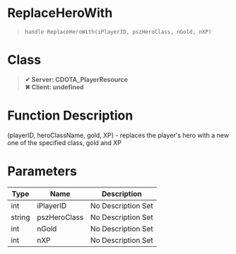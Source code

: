 # ReplaceHeroWith
> `handle ReplaceHeroWith(iPlayerID, pszHeroClass, nGold, nXP)`
# Class
> __✔ Server: CDOTA_PlayerResource__  
> __✖ Client: undefined__  
# Function Description
(playerID, heroClassName, gold, XP) - replaces the player's hero with a new one of the specified class, gold and XP
# Parameters
Type|Name|Description
--|--|--
int|iPlayerID|No Description Set
string|pszHeroClass|No Description Set
int|nGold|No Description Set
int|nXP|No Description Set
